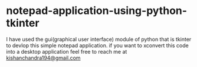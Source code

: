 # notepad-application-using-python-tkinter
I have used the gui(graphical user interface) module of python that is tkinter to devlop this simple notepad application.
if you want to xconvert this code into a desktop application feel free to reach me at kishanchandra194@gmail.com
